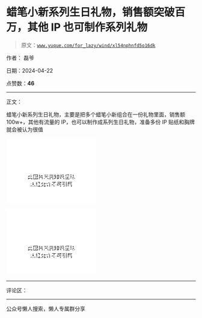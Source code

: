 # 蜡笔小新系列生日礼物，销售额突破百万，其他 IP 也可制作系列礼物

> 原文：[`www.yuque.com/for_lazy/wind/xl54nphnfd5o16dk`](https://www.yuque.com/for_lazy/wind/xl54nphnfd5o16dk)

作者： 磊爷

日期：2024-04-22

点赞数：**46**

* * *

正文：

蜡笔小新系列生日礼物，主要是把多个蜡笔小新组合在一份礼物里面，销售额 100w+，其他有流量的 IP，也可以制作成系列生日礼物，准备多份 IP 贴纸和胸牌就会被认为很值

![](img/bcbad8e7779675c98072f65999f64fc5.png)

![](img/faa60d2b053f7a8651503c65065eb94d.png)

* * *

评论区：

* * *

公众号懒人搜索，懒人专属群分享